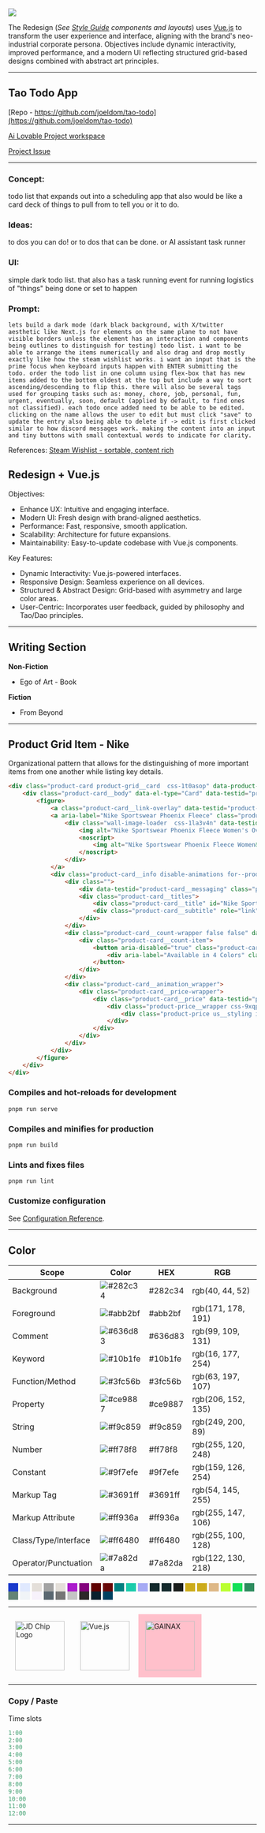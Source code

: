 <!--
                    void : sine	:  e c c o
                  plague : pool :  p e r s o n a
                    coma : beta :  s i g m a
                     #1a3acc #1ACCAB #ab1acc

                     /* colors */
						--brand-blue: #1A3ACC;
						--dark-blue: #001C9B;
						--very-dark-blue: #000E4E;
						--cool-blue: #E0E9FE;
						--magenta: #AB1ACC;
						--fuchsia: #84017E;
						--blood-red: #600000;
						--dim-red: #EE0202;
						--legacy: #008080;
						--java: #1ACCAB;
						--mint: #C0FFEA;
						--pale-blue: #A6AAF4;
						--robin: #A5C4DB;
						--golden: #CCAB1A;
						--burlywood: #DEB887;
						--safety-green: #BBFF32;
						--bright-green: #14E158;
						--mint-green: #2E8C5F;
						--pale-olive: #648476;
						--bright-orange: rgba(255, 111, 63, 0.5);
						--orange: #FF6F3F;
						--dark-olive: #1A1E1C;
						--black: #0A0C0E;
						--white: #FFFFFF;
						--base-bright: #F0F4F7;
						--bright-grey: #F2F2F2;
						--light-grey: #CFCFCF;
						--warm-grey: #818181;
						--metal: #5A6771;
						--discord: #292B2F;
						--ever-green: #142A2D;
						--deep-green: #0A202E;
						--warm-black: #2D2828;
						--deep-root: #004161;
						--euphoria: #00050F;
						--euphoria-bg: rgba(0, 5, 15, 1);
						--trans-black: rgba(0, 0, 0, 0.5);
						/* properties */
						--font-base-size: 14px;
						--font-small-size: 12px;
						--font-tiny-size: 10px;
						--font-micro-size: 8px;

                    /* urls */
						joeldom.github.io/redesign
						joeldom.github.io/style-guide
						joeldom.github.io/resume
						twitter.com/joeldombek
						instagram.com/joeld/
						dribbble.com/joeldombek
						ello.co/joeldombek
						twitch.tv/joeldombek

                            cmd

-->
<img class="img-responsive" src="https://joeldom.github.io/asset/images/styleguide-banner.png" style="margin: -1px 0 0 0">

The Redesign (<i>See [Style Guide](https://joeldom.github.io/style-guide/) components and layouts</i>) uses [Vue.js](https://vuejs.org/guide/introduction.html) to transform the user experience and interface, aligning with the brand's neo-industrial corporate persona. Objectives include dynamic interactivity, improved performance, and a modern UI reflecting structured grid-based designs combined with abstract art principles.

---

## Tao Todo App
[Repo - https://github.com/joeldom/tao-todo](https://github.com/joeldom/tao-todo)

[Ai Lovable Project workspace](https://lovable.dev/projects/936b5720-8dfb-4f2f-921f-595974160f09)

[Project Issue](https://github.com/joeldom/joeldom/issues/4)

---
### Concept: 
todo list that expands out into a scheduling app that also would be like a card deck of things to pull from to tell you or it to do.

### Ideas:
to dos you can do! 
or
to dos that can be done.
or
AI assistant task runner

### UI:
simple dark todo list. that also has a task running event for running logistics of "things" being done or set to happen

### Prompt:
`lets build a dark mode (dark black background, with X/twitter aesthetic like Next.js for elements on the same plane to not have visible borders unless the element has an interaction and components being outlines to distinguish for testing) todo list. i want to be able to arrange the items numerically and also drag and drop mostly exactly like how the steam wishlist works. i want an input that is the prime focus when keyboard inputs happen with ENTER submitting the todo. order the todo list in one column using flex-box that has new items added to the bottom oldest at the top but include a way to sort ascending/descending to flip this. there will also be several tags used for grouping tasks such as: money, chore, job, personal, fun, urgent, eventually, soon, default (applied by default, to find ones not classified). each todo once added need to be able to be edited. clicking on the name allows the user to edit but must click "save" to update the entry also being able to delete if -> edit is first clicked similar to how discord messages work. making the content into an input and tiny buttons with small contextual words to indicate for clarity. `

References:
[Steam Wishlist - sortable, content rich](https://store.steampowered.com/wishlist/id/hidden_method/)

## Redesign + Vue.js

Objectives:

- Enhance UX: Intuitive and engaging interface.
- Modern UI: Fresh design with brand-aligned aesthetics.
- Performance: Fast, responsive, smooth application.
- Scalability: Architecture for future expansions.
- Maintainability: Easy-to-update codebase with Vue.js components.

Key Features:

- Dynamic Interactivity: Vue.js-powered interfaces.
- Responsive Design: Seamless experience on all devices.
- Structured & Abstract Design: Grid-based with asymmetry and large color areas.
- User-Centric: Incorporates user feedback, guided by philosophy and Tao/Dao principles.

<hr>

## Writing Section

**Non-Fiction**

- Ego of Art - Book

**Fiction**

- From Beyond

<hr>


## Product Grid Item - Nike
Organizational pattern that allows for the distinguishing of more important items from one another while listing key details. 
```html
<div class="product-card product-grid__card  css-1t0asop" data-product-position="14" data-testid="product-card">
	<div class="product-card__body" data-el-type="Card" data-testid="product-card__body">
		<figure>
			<a class="product-card__link-overlay" data-testid="product-card__link-overlay" href="https://www.nike.com/t/sportswear-phoenix-fleece-womens-over-oversized-pullover-hoodie-Kqx9H3/DQ5858-634" tabindex="-1">Nike Sportswear Phoenix Fleece</a>
			<a aria-label="Nike Sportswear Phoenix Fleece" class="product-card__img-link-overlay" data-el-type="Hero" data-testid="product-card__img-link-overlay" href="https://www.nike.com/t/sportswear-phoenix-fleece-womens-over-oversized-pullover-hoodie-Kqx9H3/DQ5858-634">
				<div class="wall-image-loader  css-1la3v4n" data-testid="wall-image-loader">
					<img alt="Nike Sportswear Phoenix Fleece Women's Over-Oversized Pullover Hoodie" class="product-card__hero-image css-1fxh5tw" height="100%" loading="lazy" sizes="" src="https://static.nike.com/a/images/c_limit,w_592,f_auto/t_product_v1/ece3696b-09fa-4326-bf4e-25bec29c0fed/sportswear-phoenix-fleece-womens-over-oversized-pullover-hoodie-Kqx9H3.png" width="100%">
					<noscript>
						<img alt="Nike Sportswear Phoenix Fleece Women&#x27;s Over-Oversized Pullover Hoodie" class="product-card__hero-image css-1fxh5tw" height="400" loading="lazy" width="400"/>
					</noscript>
				</div>
			</a>
			<div class="product-card__info disable-animations for--product">
				<div class="">
					<div data-testid="product-card__messaging" class="product-card__messaging accent--color">Just In</div>
					<div class="product-card__titles">
						<div class="product-card__title" id="Nike Sportswear Phoenix Fleece" role="link">Nike Sportswear Phoenix Fleece</div>
						<div class="product-card__subtitle" role="link">Women's Over-Oversized Pullover Hoodie</div>
					</div>
				</div>
				<div class="product-card__count-wrapper false false" data-testid="product-card__count-wrapper ">
					<div class="product-card__count-item">
						<button aria-disabled="true" class="product-card__colorway-btn" data-testid="product-card__colorway-btn" type="button">
							<div aria-label="Available in 4 Colors" class="product-card__product-count">4 Colors</div>
						</button>
					</div>
				</div>
				<div class="product-card__animation_wrapper">
					<div class="product-card__price-wrapper">
						<div class="product-card__price" data-testid="product-card__price" role="link">
							<div class="product-price__wrapper css-9xqpgk">
								<div class="product-price us__styling is--current-price css-11s12ax" data-testid="product-price">$75</div>
							</div>
						</div>
					</div>
				</div>
			</div>
		</figure>
	</div>
</div>
```

### Compiles and hot-reloads for development
```
pnpm run serve
```

### Compiles and minifies for production
```
pnpm run build
```

### Lints and fixes files
```
pnpm run lint
```

### Customize configuration
See [Configuration Reference](https://cli.vuejs.org/config/).
<hr>


## Color


| Scope                | Color                                            | HEX     | RGB                |
| -------------------- | ------------------------------------------------ | ------- | ------------------ |
| Background           | ![#282c34](https://fakeimg.pl/35/282c34/?text=+) | #282c34 | rgb(40, 44, 52)    |
| Foreground           | ![#abb2bf](https://fakeimg.pl/35/abb2bf/?text=+) | #abb2bf | rgb(171, 178, 191) |
| Comment              | ![#636d83](https://fakeimg.pl/35/636d83/?text=+) | #636d83 | rgb(99, 109, 131)  |
| Keyword              | ![#10b1fe](https://fakeimg.pl/35/10b1fe/?text=+) | #10b1fe | rgb(16, 177, 254)  |
| Function/Method      | ![#3fc56b](https://fakeimg.pl/35/3fc56b/?text=+) | #3fc56b | rgb(63, 197, 107)  |
| Property             | ![#ce9887](https://fakeimg.pl/35/ce9887/?text=+) | #ce9887 | rgb(206, 152, 135) |
| String               | ![#f9c859](https://fakeimg.pl/35/f9c859/?text=+) | #f9c859 | rgb(249, 200, 89)  |
| Number               | ![#ff78f8](https://fakeimg.pl/35/ff78f8/?text=+) | #ff78f8 | rgb(255, 120, 248) |
| Constant             | ![#9f7efe](https://fakeimg.pl/35/9f7efe/?text=+) | #9f7efe | rgb(159, 126, 254) |
| Markup Tag           | ![#3691ff](https://fakeimg.pl/35/3691ff/?text=+) | #3691ff | rgb(54, 145, 255)  |
| Markup Attribute     | ![#ff936a](https://fakeimg.pl/35/ff936a/?text=+) | #ff936a | rgb(255, 147, 106) |
| Class/Type/Interface | ![#ff6480](https://fakeimg.pl/35/ff6480/?text=+) | #ff6480 | rgb(255, 100, 128) |
| Operator/Punctuation | ![#7a82da](https://fakeimg.pl/35/7a82da/?text=+) | #7a82da | rgb(122, 130, 218) |


<article>
	<span style="color:#1a3acc;background-color:#1a3acc;width:20px;display:inline-block;" title="#1a3acc">&nbsp;&squ;</span>
	<span style="color:#e0e9fe;background-color:#e0e9fe;width:20px;display:inline-block;" title="#e0e9fe">&nbsp;&squ;</span>
	<span style="color:#e4dfd9;background-color:#e4dfd9;width:20px;display:inline-block;" title="#e4dfd9">&nbsp;&squ;</span>
	<span style="color:#a3a3a3;background-color:#a3a3a3;width:20px;display:inline-block;" title="#a3a3a3">&nbsp;&squ;</span>
	<span style="color:#e4dfd9;background-color:#e4dfd9;width:20px;display:inline-block;" title="#e4dfd9">&nbsp;&squ;</span>
	<span style="color:#ab1acc;background-color:#ab1acc;width:20px;display:inline-block;" title="#ab1acc">&nbsp;&squ;</span>
	<span style="color:#84017E;background-color:#84017E;width:20px;display:inline-block;" title="#84017E">&nbsp;&squ;</span>
	<span style="color:#600000;background-color:#600000;width:20px;display:inline-block;" title="#600000">&nbsp;&squ;</span>
	<span style="color:#690808;background-color:#690808;width:20px;display:inline-block;" title="#690808">&nbsp;&squ;</span>
	<span style="color:#008080;background-color:#008080;width:20px;display:inline-block;" title="#008080">&nbsp;&squ;</span>
	<span style="color:#1ACCAB;background-color:#1ACCAB;width:20px;display:inline-block;" title="#1ACCAB">&nbsp;&squ;</span>
	<span style="color:#a6aaf4;background-color:#a6aaf4;width:20px;display:inline-block;" title="#a6aaf4">&nbsp;&squ;</span>
	<span style="color:#142a2d;background-color:#142a2d;width:20px;display:inline-block;" title="#142a2d">&nbsp;&squ;</span>
	<span style="color:#142a2d;background-color:#142a2d;width:20px;display:inline-block;" title="#142a2d">&nbsp;&squ;</span>
	<span style="color:#1A1E1C;background-color:#1A1E1C;width:20px;display:inline-block;" title="#1A1E1C">&nbsp;&squ;</span>
	<span style="color:#CCAB1A;background-color:#CCAB1A;width:20px;display:inline-block;" title="#CCAB1A">&nbsp;&squ;</span>
	<span style="color:#CCAB1A;background-color:#CCAB1A;width:20px;display:inline-block;" title="#CCAB1A">&nbsp;&squ;</span>
	<span style="color:#DEB887;background-color:#DEB887;width:20px;display:inline-block;" title="#DEB887">&nbsp;&squ;</span>
	<span style="color:#BBFF32;background-color:#BBFF32;width:20px;display:inline-block;" title="#BBFF32">&nbsp;&squ;</span>
	<span style="color:#14E158;background-color:#14E158;width:20px;display:inline-block;" title="#14E158">&nbsp;&squ;</span>
	<span style="color:#2e8c5f;background-color:#2e8c5f;width:20px;display:inline-block;" title="#2e8c5f">&nbsp;&squ;</span>
	<span style="color:#648476;background-color:#648476;width:20px;display:inline-block;" title="#648476">&nbsp;&squ;</span>
	<span style="color:#F0F4F7;background-color:#F0F4F7;width:20px;display:inline-block;" title="#F0F4F7">&nbsp;&squ;</span>
	<span style="color:#F7F2FB;background-color:#F7F2FB;width:20px;display:inline-block;" title="#F7F2FB">&nbsp;&squ;</span>
	<span style="color:#5A6771;background-color:#5A6771;width:20px;display:inline-block;" title="#5A6771">&nbsp;&squ;</span>
	<span style="color:#767676;background-color:#767676;width:20px;display:inline-block;" title="#767676">&nbsp;&squ;</span>
	<span style="color:#C4C4C4;background-color:#C4C4C4;width:20px;display:inline-block;" title="#C4C4C4">&nbsp;&squ;</span>
	<span style="color:#2D2828;background-color:#2D2828;width:20px;display:inline-block;" title="#2D2828">&nbsp;&squ;</span>
	<span style="color:#0A202E;background-color:#0A202E;width:20px;display:inline-block;" title="#0A202E">&nbsp;&squ;</span>
	<span style="color:#004161;background-color:#004161;width:20px;display:inline-block;" title="#004161">&nbsp;&squ;</span>
</article>

<hr>

<img style="padding:1em;background:transparent
;display:inline-block;" alt="JD Chip Logo" width="100px" src="https://joeldom.github.io/asset/chip-logo.png"/>&nbsp;<img style="padding:1em;background:transparent
;display:inline-block;" alt="Vue.js" width="100px" src="https://upload.wikimedia.org/wikipedia/commons/thumb/9/95/Vue.js_Logo_2.svg/120px-Vue.js_Logo_2.svg.png"/>
<img style="padding:1em;background:pink
;display:inline-block;" alt="GAINAX" width="100px" src="https://upload.wikimedia.org/wikipedia/commons/thumb/2/27/GAINAX.svg/1280px-GAINAX.svg.png"/>


---

### Copy / Paste

Time slots

```js
1:00
2:00
3:00
4:00
5:00
6:00
7:00
8:00
9:00
10:00
11:00
12:00
```

---
